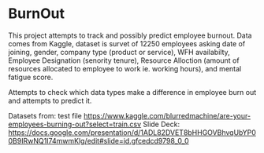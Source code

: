 # BurnOut


This project attempts to track and possibly predict employee burnout. Data comes from Kaggle, dataset is survet of 12250 employees asking date of joining, gender, company type (product or service), WFH availabilty, Employee Designation (senority tenure), Resource Alloction (amount of resources allocated to employee to work ie. working hours), and mental fatigue score.

Attempts to check which data types make a difference in employee burn out and attempts to predict it.

Datasets from: test file https://www.kaggle.com/blurredmachine/are-your-employees-burning-out?select=train.csv Slide Deck: https://docs.google.com/presentation/d/1ADL82DVET8bHHGOVBhvqUbYP00B9IRwNQ1I74mwmKlg/edit#slide=id.gfcedcd9798_0_0
